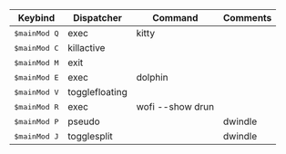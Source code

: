 | Keybind | Dispatcher | Command | Comments |
|---------|------------|---------|----------|
| <kbd>$mainMod Q</kbd> | exec | kitty |  |
| <kbd>$mainMod C</kbd> | killactive |  |  |
| <kbd>$mainMod M</kbd> | exit |  |  |
| <kbd>$mainMod E</kbd> | exec | dolphin |  |
| <kbd>$mainMod V</kbd> | togglefloating |  |  |
| <kbd>$mainMod R</kbd> | exec | wofi --show drun |  |
| <kbd>$mainMod P</kbd> | pseudo |  | dwindle |
| <kbd>$mainMod J</kbd> | togglesplit |  | dwindle |

